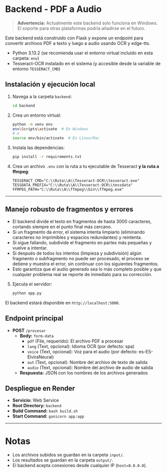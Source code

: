 # Backend - PDF a Audio

> **Advertencia:** Actualmente este backend solo funciona en Windows. El soporte para otras plataformas podría añadirse en el futuro.

Este backend está construido con Flask y expone un endpoint para convertir archivos PDF a texto y luego a audio usando OCR y edge-tts.

- Python 3.13.2 (se recomienda usar el entorno virtual incluido en esta carpeta: `env`)
- Tesseract-OCR instalado en el sistema (y accesible desde la variable de entorno `TESSERACT_CMD`)

## Instalación y ejecución local

1. Navega a la carpeta `backend`:
   ```sh
   cd backend
   ```
2. Crea un entorno virtual:
   ```sh
   python -m venv env
   env\Scripts\activate  # En Windows
   # o
   source env/bin/activate  # En Linux/Mac
   ```
3. Instala las dependencias:
   ```sh
   pip install -r requirements.txt
   ```
4. Crea un archivo `.env` con la ruta a tu ejecutable de Tesseract **y la ruta a ffmpeg**:
   ```env
   TESSERACT_CMD="C:\\Ruta\\A\\Tesseract-OCR\\tesseract.exe"
   TESSDATA_PREFIX="C:\\Ruta\\A\\Tesseract-OCR\\tessdata"
   FFMPEG_PATH="C:\\Ruta\\A\\ffmpeg\\bin\\ffmpeg.exe"
   ```
---
## Manejo robusto de fragmentos y errores

- El backend divide el texto en fragmentos de hasta 3000 caracteres, cortando siempre en el punto final más cercano.
- Si un fragmento da error, el sistema intenta limpiarlo (eliminando caracteres no imprimibles y espacios redundantes) y reintenta.
- Si sigue fallando, subdivide el fragmento en partes más pequeñas y vuelve a intentar.
- Si después de todos los intentos (limpieza y subdivisión) algún fragmento o subfragmento no puede ser procesado, el proceso se detiene y muestra el error, sin continuar con los siguientes fragmentos.
- Esto garantiza que el audio generado sea lo más completo posible y que cualquier problema real se reporte de inmediato para su corrección.
5. Ejecuta el servidor:
   ```sh
   python app.py
   ```

El backend estará disponible en `http://localhost:5000`.

## Endpoint principal

- **POST** `/procesar`
  - **Body:** `form-data`
    - `pdf` (File, requerido): El archivo PDF a procesar
    - `lang` (Text, opcional): Idioma OCR (por defecto: spa)
    - `voice` (Text, opcional): Voz para el audio (por defecto: es-ES-ElviraNeural)
    - `out` (Text, opcional): Nombre del archivo de texto de salida
    - `audio` (Text, opcional): Nombre del archivo de audio de salida
  - **Respuesta:** JSON con los nombres de los archivos generados

## Despliegue en Render

- **Servicio:** Web Service
- **Root Directory:** `backend`
- **Build Command:** `bash build.sh`
- **Start Command:** `gunicorn app:app`

---

# Notas
- Los archivos subidos se guardan en la carpeta `input/`.
- Los resultados se guardan en la carpeta `output/`.
- El backend acepta conexiones desde cualquier IP (`host=0.0.0.0`).
